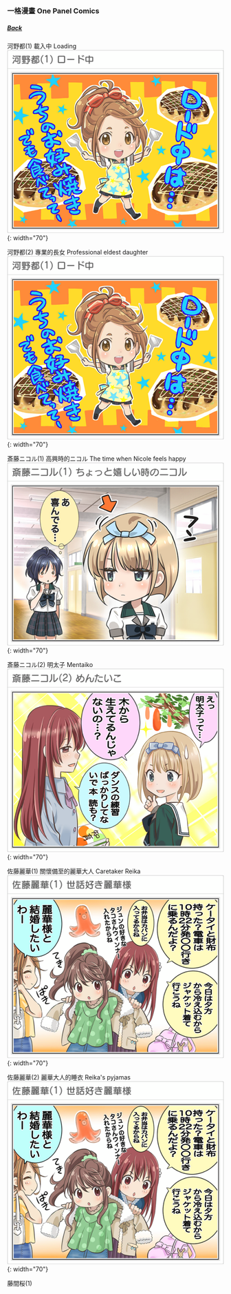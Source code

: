### 一格漫畫 One Panel Comics
##### [Back](Nanaon.md)

河野都(1) 載入中 Loading  
![Miyako1](../../../Album/Nanaon/Comics/Miyako1.PNG){: width="70"}

河野都(2) 專業的長女 Professional eldest daughter  
![Miyako1](../../../Album/Nanaon/Comics/Miyako1.PNG){: width="70"}

斎藤ニコル(1) 高興時的ニコル The time when Nicole feels happy  
![Nicole1](../../../Album/Nanaon/Comics/Nicole1.PNG){: width="70"}

斎藤ニコル(2) 明太子 Mentaiko  
![Nicole2](../../../Album/Nanaon/Comics/Nicole2.PNG){: width="70"}

佐藤麗華(1) 關懷備至的麗華大人 Caretaker Reika  
![Reika1](../../../Album/Nanaon/Comics/Reika1.PNG){: width="70"}

佐藤麗華(2) 麗華大人的睡衣 Reika's pyjamas  
![Reika1](../../../Album/Nanaon/Comics/Reika1.PNG){: width="70"}

藤間桜(1) 
